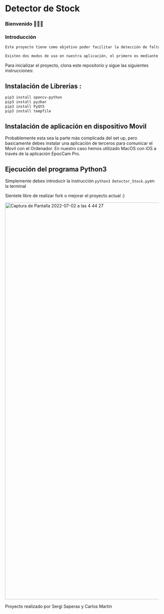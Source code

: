 # Detector de Stock 

### **Bienvenido 👾👾👾**
### **Introducción**
```bash
Este proyecto tiene como objetivo poder facilitar la detección de falta de stock en supermercados o tiendas, mediante la adición de codigos QR debajo de los productos, de modo que cuando hay falta de material, el propio QR queda al descubierto y la camara puede analizar este QR y saber que producto falta. 

Existen dos modos de uso en nuestra aplicación, el primero es mediante imagenes y el segundo es mediante video. En ambos modos, los frames son analizados mediante un modelo preentrenado de Deep Learning especializado en detección de codigos QR, haciendo que se detecten con facilidad y puedan ser procesados a una libreria de escaneo de codigos QR y asi obtener el producto correspondiente.
```

Para inicializar el proyecto, clona este repositorio y sigue las siguientes instrucciones:
## Instalación de Librerias :
```bash
pip3 install opencv-python
pip3 install pyzbar
pip3 install PyQt5
pip3 install tempfile
```
## Instalación de aplicación en dispositivo Movil
Probablemente esta sea la parte más complicada del set up, pero basicamente debes instalar una aplicación de terceros 
para comunicar el Movil con el Ordenador. En nuestro caso hemos utilizado MacOS con iOS a través de la aplicación EpocCam Pro.
    
## Ejecución del programa Python3 
    
Simplemente debes introducir la instrucción `python3 Detector_Stock.py`en la terminal

Sientete libre de realizar fork o mejorar el proyecto actual :) 



<img width="1295" alt="Captura de Pantalla 2022-07-02 a las 4 44 27" src="https://user-images.githubusercontent.com/62452212/176983835-da43187d-02b1-4d92-a565-43c82f5e87b2.png">


Proyecto realizado por Sergi Saperas y Carlos Martin 
